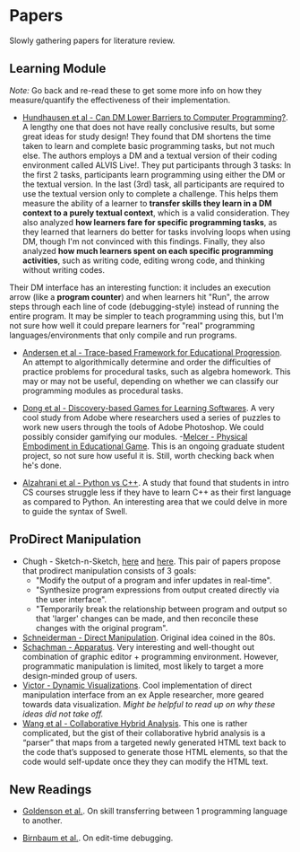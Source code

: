 # Papers

Slowly gathering papers for literature review.

## Learning Module
*Note:* Go back and re-read these to get some more info on how they measure/quantify the effectiveness of their implementation.

- [Hundhausen et al - Can DM Lower Barriers to Computer Programming?](http://citeseerx.ist.psu.edu/viewdoc/download?doi=10.1.1.128.4081&rep=rep1&type=pdf). A lengthy one that does not have really conclusive results, but some great ideas for study design! They found that DM shortens the time taken to learn and complete basic programming tasks, but not much else. The authors employs a DM and a textual version of their coding environment called ALVIS Live!. They put participants through 3 tasks: In the first 2 tasks, participants learn programming using either the DM or the textual version. In the last (3rd) task, all participants are required to use the textual version only to complete a challenge. This helps them measure the ability of a learner to **transfer skills they learn in a DM context to a purely textual context**, which is a valid consideration. They also analyzed **how learners fare for specific programming tasks**, as they learned that learners do better for tasks involving loops when using DM, though I'm not convinced with this findings. Finally, they also analyzed **how much learners spent on each specific programming activities**, such as writing code, editing wrong code, and thinking without writing codes.

Their DM interface has an interesting function: it includes an execution arrow (like a **program counter**) and when learners hit "Run", the arrow steps through each line of code (debugging-style) instead of running the entire program. It may be simpler to teach programming using this, but I'm not sure how well it could prepare learners for "real" programming languages/environments that only compile and run programs.

- [Andersen et al - Trace-based Framework for Educational Progression](https://www.microsoft.com/en-us/research/wp-content/uploads/2016/12/chi13.pdf). An attempt to algorithmically determine and order the difficulties of practice problems for procedural tasks, such as algebra homework. This may or may not be useful, depending on whether we can classify our programming modules as procedural tasks.

- [Dong et al - Discovery-based Games for Learning Softwares](http://delivery.acm.org/10.1145/2210000/2208358/p2083-dong.pdf?ip=137.165.175.14&id=2208358&acc=ACTIVE%20SERVICE&key=73B3886B1AEFC4BB%2E2C072D704A936475%2E4D4702B0C3E38B35%2E4D4702B0C3E38B35&__acm__=1537805553_8045085e408caa23d661b11bd0396fd1). A very cool study from Adobe where researchers used a series of puzzles to work new users through the tools of Adobe Photoshop. We could possibly consider gamifying our modules.
-[Melcer - Physical Embodiment in Educational Game](http://delivery.acm.org/10.1145/3080000/3078704/p532-melcer.pdf?ip=137.165.175.14&id=3078704&acc=ACTIVE%20SERVICE&key=73B3886B1AEFC4BB%2E2C072D704A936475%2E4D4702B0C3E38B35%2E4D4702B0C3E38B35&__acm__=1537805845_67c5f2632ad200d72afb77264b337e35). This is an ongoing graduate student project, so not sure how useful it is. Still, worth checking back when he's done.
- [Alzahrani et al - Python vs C++](http://delivery.acm.org/10.1145/3170000/3160586/p86-alzahrani.pdf?ip=137.165.175.14&id=3160586&acc=ACTIVE%20SERVICE&key=73B3886B1AEFC4BB%2E2C072D704A936475%2E4D4702B0C3E38B35%2E4D4702B0C3E38B35&__acm__=1537807015_db6b77f1c2b7ab543a1b96bc6cf129bc). A study that found that students in intro CS courses struggle less if they have to learn C++ as their first language as compared to Python. An interesting area that we could delve in more to guide the syntax of Swell.

## ProDirect Manipulation
- Chugh - Sketch-n-Sketch, [here](https://arxiv.org/pdf/1507.02988.pdf) and [here](https://arxiv.org/pdf/1809.04209.pdf). This pair of papers propose that prodirect manipulation consists of 3 goals:
  - "Modify the output of a program and infer updates in real-time".
  - "Synthesize program expressions from output created directly via the user interface".
  - "Temporarily break the relationship between program and output so that 'larger' changes can be made, and then reconcile these changes with the original program".
- [Schneiderman - Direct Manipulation](https://www.cs.umd.edu/~ben/papers/Shneiderman1997Direct.pdf). Original idea coined in the 80s.
- [Schachman - Apparatus](https://www.youtube.com/watch?v=i3Xack9ufYk). Very interesting and well-thought out combination of graphic editor + programming environment. However, programmatic manipulation is limited, most likely to target a more design-minded group of users.
- [Victor - Dynamic Visualizations](https://www.youtube.com/watch?v=ef2jpjTEB5U). Cool implementation of direct manipulation interface from an ex Apple researcher, more geared towards data visualization. *Might be helpful to read up on why these ideas did not take off.*
- [Wang et al - Collaborative Hybrid Analysis](http://www.cs.utsa.edu/~xwang/papers/fse12.pdf). This one is rather complicated, but the gist of their collaborative hybrid analysis is a “parser” that maps from a targeted newly generated HTML text back to the code that’s supposed to generate those HTML elements, so that the code would self-update once they they can modify the HTML text.

## New Readings
- [Goldenson et al.](ftp://ftp.cert.org/pub/emg/transferPaper/necc'96.pdf). On skill transferring between 1 programming language to another.

- [Birnbaum et al.](http://bbirnbaum.com/assets/publications/vlhcc05.pdf). On edit-time debugging.
